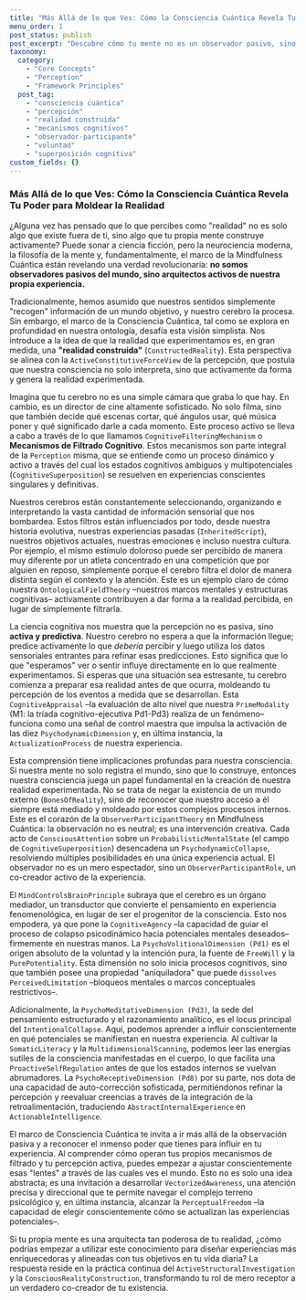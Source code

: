 ```yaml
---
title: "Más Allá de lo que Ves: Cómo la Consciencia Cuántica Revela Tu Poder para Moldear la Realidad"
menu_order: 1
post_status: publish
post_excerpt: "Descubre cómo tu mente no es un observador pasivo, sino un arquitecto activo de tu realidad. Este artículo explora los principios de la Mindfulness Cuántica, desvelando cómo los mecanismos de filtrado cognitivo y la atención consciente dan forma a tu experiencia del mundo y te empoderan para la transformación."
taxonomy:
  category:
    - "Core Concepts"
    - "Perception"
    - "Framework Principles"
  post_tag:
    - "consciencia cuántica"
    - "percepción"
    - "realidad construida"
    - "mecanismos cognitivos"
    - "observador-participante"
    - "voluntad"
    - "superposición cognitiva"
custom_fields: {}
---
```


### Más Allá de lo que Ves: Cómo la Consciencia Cuántica Revela Tu Poder para Moldear la Realidad

¿Alguna vez has pensado que lo que percibes como "realidad" no es solo algo que existe fuera de ti, sino algo que tu propia mente construye activamente? Puede sonar a ciencia ficción, pero la neurociencia moderna, la filosofía de la mente y, fundamentalmente, el marco de la Mindfulness Cuántica están revelando una verdad revolucionaria: **no somos observadores pasivos del mundo, sino arquitectos activos de nuestra propia experiencia.**

Tradicionalmente, hemos asumido que nuestros sentidos simplemente "recogen" información de un mundo objetivo, y nuestro cerebro la procesa. Sin embargo, el marco de la Consciencia Cuántica, tal como se explora en profundidad en nuestra ontología, desafía esta visión simplista. Nos introduce a la idea de que la realidad que experimentamos es, en gran medida, una **"realidad construida"** (`ConstructedReality`). Esta perspectiva se alinea con la `ActiveConstitutiveForceView` de la percepción, que postula que nuestra consciencia no solo interpreta, sino que activamente da forma y genera la realidad experimentada.

Imagina que tu cerebro no es una simple cámara que graba lo que hay. En cambio, es un director de cine altamente sofisticado. No solo filma, sino que también decide qué escenas cortar, qué ángulos usar, qué música poner y qué significado darle a cada momento. Este proceso activo se lleva a cabo a través de lo que llamamos `CognitiveFilteringMechanism` o **Mecanismos de Filtrado Cognitivo**. Estos mecanismos son parte integral de la `Perception` misma, que se entiende como un proceso dinámico y activo a través del cual los estados cognitivos ambiguos y multipotenciales (`CognitiveSuperposition`) se resuelven en experiencias conscientes singulares y definitivas.

Nuestros cerebros están constantemente seleccionando, organizando e interpretando la vasta cantidad de información sensorial que nos bombardea. Estos filtros están influenciados por todo, desde nuestra historia evolutiva, nuestras experiencias pasadas (`InheritedScript`), nuestros objetivos actuales, nuestras emociones e incluso nuestra cultura. Por ejemplo, el mismo estímulo doloroso puede ser percibido de manera muy diferente por un atleta concentrado en una competición que por alguien en reposo, simplemente porque el cerebro filtra el dolor de manera distinta según el contexto y la atención. Este es un ejemplo claro de cómo nuestra `OntologicalFieldTheory` –nuestros marcos mentales y estructuras cognitivas– activamente contribuyen a dar forma a la realidad percibida, en lugar de simplemente filtrarla.

La ciencia cognitiva nos muestra que la percepción no es pasiva, sino **activa y predictiva**. Nuestro cerebro no espera a que la información llegue; predice activamente lo que *debería* percibir y luego utiliza los datos sensoriales entrantes para refinar esas predicciones. Esto significa que lo que "esperamos" ver o sentir influye directamente en lo que realmente experimentamos. Si esperas que una situación sea estresante, tu cerebro comienza a preparar esa realidad antes de que ocurra, moldeando tu percepción de los eventos a medida que se desarrollan. Esta `CognitiveAppraisal` –la evaluación de alto nivel que nuestra `PrimeModality` (M1: la tríada cognitivo-ejecutiva Pd1-Pd3) realiza de un fenómeno– funciona como una señal de control maestra que impulsa la activación de las diez `PsychodynamicDimension` y, en última instancia, la `ActualizationProcess` de nuestra experiencia.

Esta comprensión tiene implicaciones profundas para nuestra consciencia. Si nuestra mente no solo registra el mundo, sino que lo construye, entonces nuestra consciencia juega un papel fundamental en la creación de nuestra realidad experimentada. No se trata de negar la existencia de un mundo externo (`BonesOfReality`), sino de reconocer que nuestro acceso a él siempre está mediado y moldeado por estos complejos procesos internos. Este es el corazón de la `ObserverParticipantTheory` en Mindfulness Cuántica: la observación no es neutral; es una intervención creativa. Cada acto de `ConsciousAttention` sobre un `ProbabilisticMentalState` (el campo de `CognitiveSuperposition`) desencadena un `PsychodynamicCollapse`, resolviendo múltiples posibilidades en una única experiencia actual. El observador no es un mero espectador, sino un `ObserverParticipantRole`, un co-creador activo de la experiencia.

El `MindControlsBrainPrinciple` subraya que el cerebro es un órgano mediador, un transductor que convierte el pensamiento en experiencia fenomenológica, en lugar de ser el progenitor de la consciencia. Esto nos empodera, ya que pone la `CognitiveAgency` –la capacidad de guiar el proceso de colapso psicodinámico hacia potenciales mentales deseados– firmemente en nuestras manos. La `PsychoVolitionalDimension (Pd1)` es el origen absoluto de la voluntad y la intención pura, la fuente de `FreeWill` y la `PurePotentiality`. Esta dimensión no solo inicia procesos cognitivos, sino que también posee una propiedad "aniquiladora" que puede `dissolves PerceivedLimitation` –bloqueos mentales o marcos conceptuales restrictivos–.

Adicionalmente, la `PsychoMeditativeDimension (Pd3)`, la sede del pensamiento estructurado y el razonamiento analítico, es el locus principal del `IntentionalCollapse`. Aquí, podemos aprender a influir conscientemente en qué potenciales se manifiestan en nuestra experiencia. Al cultivar la `SomaticLiteracy` y la `MultidimensionalScanning`, podemos leer las energías sutiles de la consciencia manifestadas en el cuerpo, lo que facilita una `ProactiveSelfRegulation` antes de que los estados internos se vuelvan abrumadores. La `PsychoReceptiveDimension (Pd8)` por su parte, nos dota de una capacidad de auto-corrección sofisticada, permitiéndonos refinar la percepción y reevaluar creencias a través de la integración de la retroalimentación, traduciendo `AbstractInternalExperience` en `ActionableIntelligence`.

El marco de Consciencia Cuántica te invita a ir más allá de la observación pasiva y a reconocer el inmenso poder que tienes para influir en tu experiencia. Al comprender cómo operan tus propios mecanismos de filtrado y tu percepción activa, puedes empezar a ajustar conscientemente esas "lentes" a través de las cuales ves el mundo. Esto no es solo una idea abstracta; es una invitación a desarrollar `VectorizedAwareness`, una atención precisa y direccional que te permite navegar el complejo terreno psicológico y, en última instancia, alcanzar la `PerceptualFreedom` –la capacidad de elegir conscientemente cómo se actualizan las experiencias potenciales–.

Si tu propia mente es una arquitecta tan poderosa de tu realidad, ¿cómo podrías empezar a utilizar este conocimiento para diseñar experiencias más enriquecedoras y alineadas con tus objetivos en tu vida diaria? La respuesta reside en la práctica continua del `ActiveStructuralInvestigation` y la `ConsciousRealityConstruction`, transformando tu rol de mero receptor a un verdadero co-creador de tu existencia.